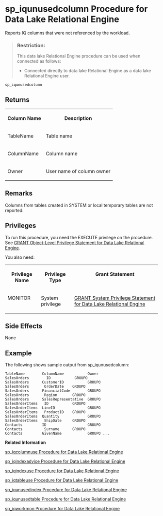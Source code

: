 <!-- loioa5bbef3f84f21015937df763d796616f -->

# sp\_iqunusedcolumn Procedure for Data Lake Relational Engine

Reports IQ columns that were not referenced by the workload.



> ### Restriction:  
> This data lake Relational Engine procedure can be used when connected as follows:
> 
> -   Connected directly to data lake Relational Engine as a data lake Relational Engine user.



```
sp_iqunusedcolumn
```



<a name="loioa5bbef3f84f21015937df763d796616f__section_dbs_rrm_nbb"/>

## Returns


<table>
<tr>
<th valign="top">

Column Name



</th>
<th valign="top">

Description



</th>
</tr>
<tr>
<td valign="top">

TableName



</td>
<td valign="top">

Table name



</td>
</tr>
<tr>
<td valign="top">

ColumnName



</td>
<td valign="top">

Column name



</td>
</tr>
<tr>
<td valign="top">

Owner



</td>
<td valign="top">

User name of column owner



</td>
</tr>
</table>



<a name="loioa5bbef3f84f21015937df763d796616f__iq_refbb_1822"/>

## Remarks

Columns from tables created in SYSTEM or local temporary tables are not reported.



<a name="loioa5bbef3f84f21015937df763d796616f__iq_refbb_1821"/>

## Privileges

To run this procedure, you need the EXECUTE privilege on the procedure. See [GRANT Object-Level Privilege Statement for Data Lake Relational Engine](../080-sql-statements/grant-object-level-privilege-statement-for-data-lake-relational-engine-a3e154f.md). 

You also need:


<table>
<tr>
<th valign="top">

Privilege Name



</th>
<th valign="top">

Privilege Type



</th>
<th valign="top">

Grant Statement



</th>
</tr>
<tr>
<td valign="top">

MONITOR



</td>
<td valign="top">

System privilege



</td>
<td valign="top">

[GRANT System Privilege Statement for Data Lake Relational Engine](../080-sql-statements/grant-system-privilege-statement-for-data-lake-relational-engine-a3dfcb0.md)



</td>
</tr>
</table>



## Side Effects

None



<a name="loioa5bbef3f84f21015937df763d796616f__iq_refbb_1824"/>

## Example

The following shows sample output from sp\_iqunusedcolumn:

```
TableName        ColumnName           Owner SalesOrders        ID           GROUPO
SalesOrders      CustomerID           GROUPO SalesOrders       OrderDate    GROUPO
SalesOrders      FinancialCode        GROUPO SalesOrders       Region       GROUPO
SalesOrders      SalesRepresentative  GROUPO SalesOrderItems   ID           GROUPO
SalesOrderItems  LineID               GROUPO SalesOrderItems   ProductID    GROUPO
SalesOrderItems  Quantity             GROUPO SalesOrderItems   ShipDate     GROUPO
Contacts         ID                   GROUPO Contacts          Surname      GROUPO
Contacts         GivenName            GROUPO ...
```

**Related Information**  


[sp\_iqcolumnuse Procedure for Data Lake Relational Engine](sp-iqcolumnuse-procedure-for-data-lake-relational-engine-a59fb88.md "Reports detailed usage information for columns accessed by the workload.")

[sp\_iqindexadvice Procedure for Data Lake Relational Engine](sp-iqindexadvice-procedure-for-data-lake-relational-engine-a5ab8bc.md "Displays stored index advice messages. Optionally clears advice storage.")

[sp\_iqindexuse Procedure for Data Lake Relational Engine](sp-iqindexuse-procedure-for-data-lake-relational-engine-a5ae206.md "Reports detailed usage information for secondary (non-FP) indexes accessed by the workload.")

[sp\_iqtableuse Procedure for Data Lake Relational Engine](sp-iqtableuse-procedure-for-data-lake-relational-engine-a5bae03.md "Reports detailed usage information for tables accessed by the workload.")

[sp\_iqunusedindex Procedure for Data Lake Relational Engine](sp-iqunusedindex-procedure-for-data-lake-relational-engine-a5bc6ce.md "Reports IQ secondary (non-FP) indexes that were not referenced by the workload.")

[sp\_iqunusedtable Procedure for Data Lake Relational Engine](sp-iqunusedtable-procedure-for-data-lake-relational-engine-a5bced3.md "Reports IQ tables that were not referenced by the workload.")

[sp\_iqworkmon Procedure for Data Lake Relational Engine](sp-iqworkmon-procedure-for-data-lake-relational-engine-a5c13d2.md "Controls collection of workload monitor usage information, and reports monitoring collection status. sp_iqworkmon collects information only for queries (SQL statements containing a FROM clause). You cannot use sp_iqworkmon for INSERT or LOAD statements.")

